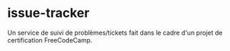 # issue-tracker
Un service de suivi de problèmes/tickets fait dans le cadre d'un projet de certification FreeCodeCamp.
